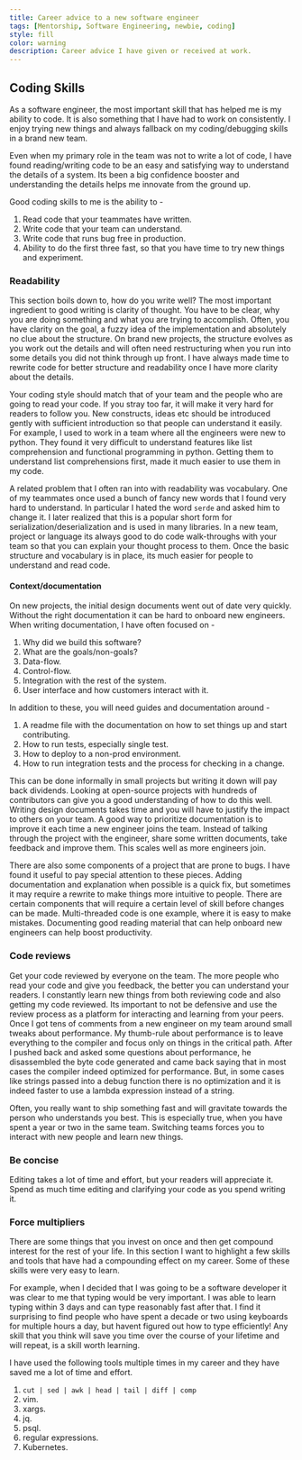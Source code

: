 ```yaml
---
title: Career advice to a new software engineer
tags: [Mentorship, Software Engineering, newbie, coding]
style: fill
color: warning
description: Career advice I have given or received at work.
---
```


## Coding Skills
As a software engineer, the most important skill that has helped me is my
ability to code. It is also something that I have had to work on consistently.
I enjoy trying new things and always fallback on my coding/debugging skills in
a brand new team.

Even when my primary role in the team was not to write a lot of code, I have
found reading/writing code to be an easy and satisfying way to understand the
details of a system. Its been a big confidence booster and understanding the
details helps me innovate from the ground up. 

Good coding skills to me is the ability to -
1. Read code that your teammates have written.
2. Write code that your team can understand.
3. Write code that runs bug free in production.
4. Ability to do the first three fast, so that you have time to try new things
   and experiment.

### Readability
This section boils down to, how do you write well? The most important
ingredient to good writing is clarity of thought. You have to be clear, why you
are doing something and what you are trying to accomplish. Often, you have
clarity on the goal, a fuzzy idea of the implementation and absolutely no clue
about the structure. On brand new projects, the structure evolves as you work
out the details and will often need restructuring when you run into some
details you did not think through up front. I have always made time to rewrite
code for better structure and readability once I have more clarity about the
details. 

Your coding style should match that of your team and the people who are going
to read your code. If you stray too far, it will make it very hard for readers
to follow you. New constructs, ideas etc should be introduced gently with
sufficient introduction so that people can understand it easily. For example,
I used to work in a team where all the engineers were new to python. They found
it very difficult to understand features like list comprehension and functional
programming in python. Getting them to understand list comprehensions first,
made it much easier to use them in my code. 

A related problem that I often ran into with readability was vocabulary. One of
my teammates once used a bunch of fancy new words that I found very hard to
understand. In particular I hated the word `serde` and asked him to change it.
I later realized that this is a popular short form for
serialization/deserialization and is used in many libraries. In a new team,
project or language its always good to do code walk-throughs with your team so
that you can explain your thought process to them. Once the basic structure and
vocabulary is in place, its much easier for people to understand and read code.

#### Context/documentation
On new projects, the initial design documents went out of date very quickly.
Without the right documentation it can be hard to onboard new engineers. When writing documentation,
I have often focused on -
1. Why did we build this software?
2. What are the goals/non-goals?
3. Data-flow.
4. Control-flow.
5. Integration with the rest of the system.
6. User interface and how customers interact with it.

In addition to these, you will need guides and documentation around - 
1. A readme file with the documentation on how to set things up and start
   contributing.
2. How to run tests, especially single test.
3. How to deploy to a non-prod environment.
4. How to run integration tests and the process for checking in a change.

This can be done informally in small projects but writing it down will pay back
dividends. Looking at open-source projects with hundreds of
contributors can give you a good understanding of how to do this well. Writing
design documents takes time and you will have to justify the impact to others
on your team. A good way to prioritize documentation is to improve it each time
a new engineer joins the team. Instead of talking through the project with the engineer,
share some written documents, take feedback and improve them. This scales well
as more engineers join. 

There are also some components of a project that are prone to bugs. I have
found it useful to pay special attention to these pieces. Adding documentation
and explanation when possible is a quick fix, but sometimes it may require
a rewrite to make things more intuitive to people. There are certain components
that will require a certain level of skill before changes can be made.
Multi-threaded code is one example, where it is easy to make mistakes.
Documenting good reading material that can help onboard new engineers can help
boost productivity.
 
### Code reviews
Get your code reviewed by everyone on the team. The more people who read your
code and give you feedback, the better you can understand your readers.
I constantly learn new things from both reviewing code and also getting my code
reviewed. Its important to not be defensive and use the review process as
a platform for interacting and learning from your peers. 
Once I got tens of comments from a new engineer on my team around small tweaks
about performance. My thumb-rule about performance is to leave everything to
the compiler and focus only on things in the critical path. After I pushed back
and asked some questions about performance, he disassembled the byte code
generated and came back saying that in most cases the compiler indeed optimized
for performance. But, in some cases like strings passed into a debug function
there is no optimization and it is indeed faster to use a lambda expression
instead of a string.

Often, you really want to ship something fast and will gravitate towards the
person who understands you best. This is especially true, when you have spent
a year or two in the same team. Switching teams forces you to interact with new
people and learn new things.

### Be concise
Editing takes a lot of time and effort, but your readers will appreciate it.
Spend as much time editing and clarifying your code as you spend writing it.

### Force multipliers
There are some things that you invest on once and then get compound interest
for the rest of your life. In this section I want to highlight a few skills and
tools that have had a compounding effect on my career. Some of these skills
were very easy to learn.

For example, when I decided that I was going to be a software developer it was
clear to me that typing would be very important. I was able to learn typing
within 3 days and can type reasonably fast after that. I find it surprising to
find people who have spent a decade or two using keyboards for multiple hours
a day, but havent figured out how to type efficiently! Any skill that you think
will save you time over the course of your lifetime and will repeat, is a skill
worth learning.

I have used the following tools multiple times in my career and they have saved
me a lot of time and effort.

1. `cut | sed | awk | head | tail | diff | comp`
2. vim.
3. xargs.
4. jq.
5. psql.
6. regular expressions.
7. Kubernetes.
